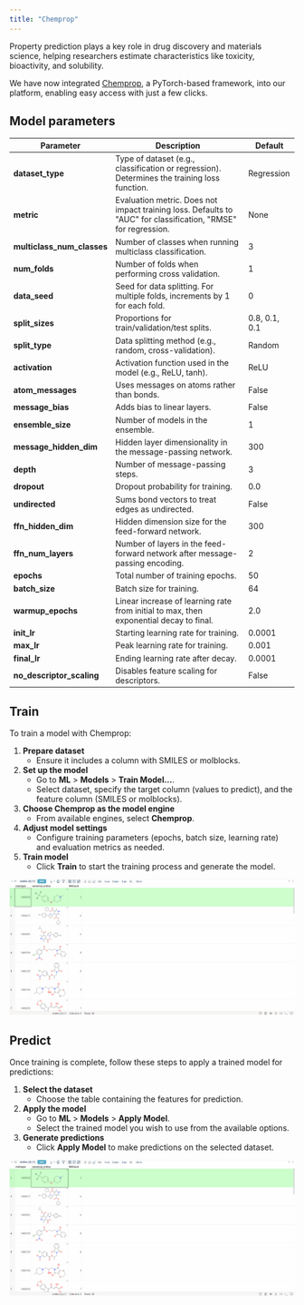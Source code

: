 ```yaml
---
title: "Chemprop"
---
```


Property prediction plays a key role in drug discovery and materials science, helping researchers estimate characteristics like toxicity, bioactivity, and solubility.

We have now integrated [Chemprop](https://chemprop.readthedocs.io/en/latest/), a PyTorch-based framework, into our platform, enabling easy access with just a few clicks.

## Model parameters

| Parameter                | Description                                                                                                 | Default            |
|--------------------------|-------------------------------------------------------------------------------------------------------------|--------------------|
| **dataset_type**         | Type of dataset (e.g., classification or regression). Determines the training loss function.                | Regression         |
| **metric**               | Evaluation metric. Does not impact training loss. Defaults to "AUC" for classification, "RMSE" for regression. | None              |
| **multiclass_num_classes**   | Number of classes when running multiclass classification.                                                            | 3                  |
| **num_folds** | Number of folds when performing cross validation.                                                                        | 1                  |
| **data_seed**            | Seed for data splitting. For multiple folds, increments by 1 for each fold.                                 | 0                  |
| **split_sizes**          | Proportions for train/validation/test splits.                                                               | 0.8, 0.1, 0.1     |
| **split_type**           | Data splitting method (e.g., random, cross-validation).                                                     | Random             |
| **activation**  | Activation function used in the model (e.g., ReLU, tanh).                                                  | ReLU               |
| **atom_messages**        | Uses messages on atoms rather than bonds.                                                                   | False              |
| **message_bias**         | Adds bias to linear layers.                                                                                 | False              |
| **ensemble_size**        | Number of models in the ensemble.                                                                           | 1                  |
| **message_hidden_dim** | Hidden layer dimensionality in the message-passing network.                                          | 300                |
| **depth**                | Number of message-passing steps.                                                                            | 3                  |
| **dropout**              | Dropout probability for training.                                                                           | 0.0                |
| **undirected**     | Sums bond vectors to treat edges as undirected.                                                             | False              |
| **ffn_hidden_dim** | Hidden dimension size for the feed-forward network.                                                         | 300                |
| **ffn_num_layers**           | Number of layers in the feed-forward network after message-passing encoding.                                | 2                  |
| **epochs**               | Total number of training epochs.                                                                            | 50                 |
| **batch_size**           | Batch size for training.                                                                                    | 64                 |
| **warmup_epochs**        | Linear increase of learning rate from initial to max, then exponential decay to final.                      | 2.0                |
| **init_lr**| Starting learning rate for training.                                                                        | 0.0001             |
| **max_lr**| Peak learning rate for training.                                                                            | 0.001              |
| **final_lr**  | Ending learning rate after decay.                                                                           | 0.0001             |
| **no_descriptor_scaling**| Disables feature scaling for descriptors.                                                                   | False              |

## Train

To train a model with Chemprop:

1. **Prepare dataset**  
   - Ensure it includes a column with SMILES or molblocks.
2. **Set up the model**  
   - Go to **ML** > **Models** > **Train Model…**.
   - Select dataset, specify the target column (values to predict), and the feature column (SMILES or molblocks).
3. **Choose Chemprop as the model engine**  
   - From available engines, select **Chemprop**.
4. **Adjust model settings**  
   - Configure training parameters (epochs, batch size, learning rate) and evaluation metrics as needed.
5. **Train model**
   - Click **Train** to start the training process and generate the model.

![Chemprop train](./chemprop-train.gif)

## Predict

Once training is complete, follow these steps to apply a trained model for predictions:

1. **Select the dataset**  
   - Choose the table containing the features for prediction.
2. **Apply the model**  
   - Go to **ML** > **Models** > **Apply Model**.
   - Select the trained model you wish to use from the available options.
3. **Generate predictions**  
   - Click **Apply Model** to make predictions on the selected dataset.

![Chemprop predict](./chemprop-predict.gif)